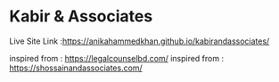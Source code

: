 # Kabir & Associates
Live Site Link :https://anikahammedkhan.github.io/kabirandassociates/


inspired from : https://legalcounselbd.com/
inspired from : https://shossainandassociates.com/
